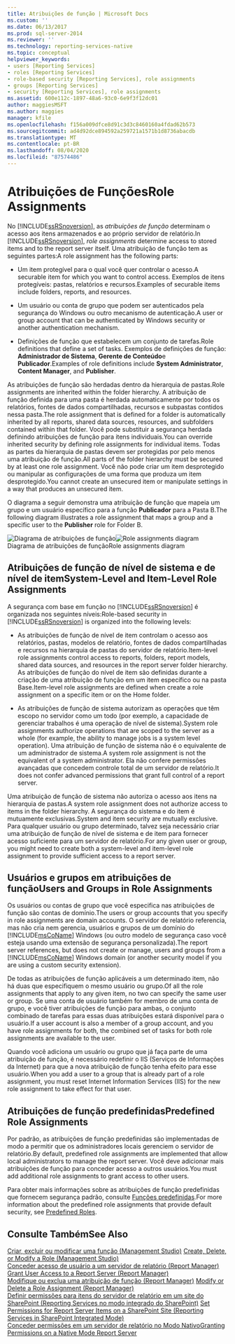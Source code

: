 ```yaml
---
title: Atribuições de função | Microsoft Docs
ms.custom: ''
ms.date: 06/13/2017
ms.prod: sql-server-2014
ms.reviewer: ''
ms.technology: reporting-services-native
ms.topic: conceptual
helpviewer_keywords:
- users [Reporting Services]
- roles [Reporting Services]
- role-based security [Reporting Services], role assignments
- groups [Reporting Services]
- security [Reporting Services], role assignments
ms.assetid: 600e112c-1897-48a6-93c0-6e9f3f12dc01
author: maggiesMSFT
ms.author: maggies
manager: kfile
ms.openlocfilehash: f156a009dfce8d91c3d3c8460160a4fdad62b573
ms.sourcegitcommit: ad4d92dce894592a259721a1571b1d8736abacdb
ms.translationtype: MT
ms.contentlocale: pt-BR
ms.lasthandoff: 08/04/2020
ms.locfileid: "87574486"
---
```

# <a name="role-assignments"></a><span data-ttu-id="c9a21-102">Atribuições de Funções</span><span class="sxs-lookup"><span data-stu-id="c9a21-102">Role Assignments</span></span>
  <span data-ttu-id="c9a21-103">No [!INCLUDE[ssRSnoversion](../../../includes/ssrsnoversion-md.md)], as *atribuições de função* determinam o acesso aos itens armazenados e ao próprio servidor de relatório.</span><span class="sxs-lookup"><span data-stu-id="c9a21-103">In [!INCLUDE[ssRSnoversion](../../../includes/ssrsnoversion-md.md)], *role assignments* determine access to stored items and to the report server itself.</span></span> <span data-ttu-id="c9a21-104">Uma atribuição de função tem as seguintes partes:</span><span class="sxs-lookup"><span data-stu-id="c9a21-104">A role assignment has the following parts:</span></span>  
  
-   <span data-ttu-id="c9a21-105">Um item protegível para o qual você quer controlar o acesso.</span><span class="sxs-lookup"><span data-stu-id="c9a21-105">A securable item for which you want to control access.</span></span> <span data-ttu-id="c9a21-106">Exemplos de itens protegíveis: pastas, relatórios e recursos.</span><span class="sxs-lookup"><span data-stu-id="c9a21-106">Examples of securable items include folders, reports, and resources.</span></span>  
  
-   <span data-ttu-id="c9a21-107">Um usuário ou conta de grupo que podem ser autenticados pela segurança do Windows ou outro mecanismo de autenticação.</span><span class="sxs-lookup"><span data-stu-id="c9a21-107">A user or group account that can be authenticated by Windows security or another authentication mechanism.</span></span>  
  
-   <span data-ttu-id="c9a21-108">Definições de função que estabelecem um conjunto de tarefas.</span><span class="sxs-lookup"><span data-stu-id="c9a21-108">Role definitions that define a set of tasks.</span></span> <span data-ttu-id="c9a21-109">Exemplos de definições de função: **Administrador de Sistema**, **Gerente de Conteúdo**e **Publicador**.</span><span class="sxs-lookup"><span data-stu-id="c9a21-109">Examples of role definitions include **System Administrator**, **Content Manager**, and **Publisher**.</span></span>  
  
 <span data-ttu-id="c9a21-110">As atribuições de função são herdadas dentro da hierarquia de pastas.</span><span class="sxs-lookup"><span data-stu-id="c9a21-110">Role assignments are inherited within the folder hierarchy.</span></span> <span data-ttu-id="c9a21-111">A atribuição de função definida para uma pasta é herdada automaticamente por todos os relatórios, fontes de dados compartilhadas, recursos e subpastas contidos nessa pasta.</span><span class="sxs-lookup"><span data-stu-id="c9a21-111">The role assignment that is defined for a folder is automatically inherited by all reports, shared data sources, resources, and subfolders contained within that folder.</span></span> <span data-ttu-id="c9a21-112">Você pode substituir a segurança herdada definindo atribuições de função para itens individuais.</span><span class="sxs-lookup"><span data-stu-id="c9a21-112">You can override inherited security by defining role assignments for individual items.</span></span> <span data-ttu-id="c9a21-113">Todas as partes da hierarquia de pastas devem ser protegidas por pelo menos uma atribuição de função.</span><span class="sxs-lookup"><span data-stu-id="c9a21-113">All parts of the folder hierarchy must be secured by at least one role assignment.</span></span> <span data-ttu-id="c9a21-114">Você não pode criar um item desprotegido ou manipular as configurações de uma forma que produza um item desprotegido.</span><span class="sxs-lookup"><span data-stu-id="c9a21-114">You cannot create an unsecured item or manipulate settings in a way that produces an unsecured item.</span></span>  
  
 <span data-ttu-id="c9a21-115">O diagrama a seguir demonstra uma atribuição de função que mapeia um grupo e um usuário específico para a função **Publicador** para a Pasta B.</span><span class="sxs-lookup"><span data-stu-id="c9a21-115">The following diagram illustrates a role assignment that maps a group and a specific user to the **Publisher** role for Folder B.</span></span>  
  
 <span data-ttu-id="c9a21-116">![Diagrama de atribuições de função](../media/report-securityarch.gif "Diagrama de atribuições de função")</span><span class="sxs-lookup"><span data-stu-id="c9a21-116">![Role assignments diagram](../media/report-securityarch.gif "Role assignments diagram")</span></span>  
<span data-ttu-id="c9a21-117">Diagrama de atribuições de função</span><span class="sxs-lookup"><span data-stu-id="c9a21-117">Role assignments diagram</span></span>  
  
## <a name="system-level-and-item-level-role-assignments"></a><span data-ttu-id="c9a21-118">Atribuições de função de nível de sistema e de nível de item</span><span class="sxs-lookup"><span data-stu-id="c9a21-118">System-Level and Item-Level Role Assignments</span></span>  
 <span data-ttu-id="c9a21-119">A segurança com base em função no [!INCLUDE[ssRSnoversion](../../../includes/ssrsnoversion-md.md)] é organizada nos seguintes níveis:</span><span class="sxs-lookup"><span data-stu-id="c9a21-119">Role-based security in [!INCLUDE[ssRSnoversion](../../../includes/ssrsnoversion-md.md)] is organized into the following levels:</span></span>  
  
-   <span data-ttu-id="c9a21-120">As atribuições de função de nível de item controlam o acesso aos relatórios, pastas, modelos de relatório, fontes de dados compartilhadas e recursos na hierarquia de pastas do servidor de relatório.</span><span class="sxs-lookup"><span data-stu-id="c9a21-120">Item-level role assignments control access to reports, folders, report models, shared data sources, and resources in the report server folder hierarchy.</span></span> <span data-ttu-id="c9a21-121">As atribuições de função do nível de item são definidas durante a criação de uma atribuição de função em um item específico ou na pasta Base.</span><span class="sxs-lookup"><span data-stu-id="c9a21-121">Item-level role assignments are defined when create a role assignment on a specific item or on the Home folder.</span></span>  
  
-   <span data-ttu-id="c9a21-122">As atribuições de função de sistema autorizam as operações que têm escopo no servidor como um todo (por exemplo, a capacidade de gerenciar trabalhos é uma operação de nível de sistema).</span><span class="sxs-lookup"><span data-stu-id="c9a21-122">System role assignments authorize operations that are scoped to the server as a whole (for example, the ability to manage jobs is a system level operation).</span></span> <span data-ttu-id="c9a21-123">Uma atribuição de função de sistema não é o equivalente de um administrador de sistema.</span><span class="sxs-lookup"><span data-stu-id="c9a21-123">A system role assignment is not the equivalent of a system administrator.</span></span> <span data-ttu-id="c9a21-124">Ela não confere permissões avançadas que concedem controle total de um servidor de relatório.</span><span class="sxs-lookup"><span data-stu-id="c9a21-124">It does not confer advanced permissions that grant full control of a report server.</span></span>  
  
 <span data-ttu-id="c9a21-125">Uma atribuição de função de sistema não autoriza o acesso aos itens na hierarquia de pastas.</span><span class="sxs-lookup"><span data-stu-id="c9a21-125">A system role assignment does not authorize access to items in the folder hierarchy.</span></span> <span data-ttu-id="c9a21-126">A segurança do sistema e do item é mutuamente exclusivas.</span><span class="sxs-lookup"><span data-stu-id="c9a21-126">System and item security are mutually exclusive.</span></span> <span data-ttu-id="c9a21-127">Para qualquer usuário ou grupo determinado, talvez seja necessário criar uma atribuição de função de nível de sistema e de item para fornecer acesso suficiente para um servidor de relatório.</span><span class="sxs-lookup"><span data-stu-id="c9a21-127">For any given user or group, you might need to create both a system-level and item-level role assignment to provide sufficient access to a report server.</span></span>  
  
## <a name="users-and-groups-in-role-assignments"></a><span data-ttu-id="c9a21-128">Usuários e grupos em atribuições de função</span><span class="sxs-lookup"><span data-stu-id="c9a21-128">Users and Groups in Role Assignments</span></span>  
 <span data-ttu-id="c9a21-129">Os usuários ou contas de grupo que você especifica nas atribuições de função são contas de domínio.</span><span class="sxs-lookup"><span data-stu-id="c9a21-129">The users or group accounts that you specify in role assignments are domain accounts.</span></span> <span data-ttu-id="c9a21-130">O servidor de relatório referencia, mas não cria nem gerencia, usuários e grupos de um domínio do [!INCLUDE[msCoName](../../includes/msconame-md.md)] Windows (ou outro modelo de segurança caso você esteja usando uma extensão de segurança personalizada).</span><span class="sxs-lookup"><span data-stu-id="c9a21-130">The report server references, but does not create or manage, users and groups from a [!INCLUDE[msCoName](../../includes/msconame-md.md)] Windows domain (or another security model if you are using a custom security extension).</span></span>  
  
 <span data-ttu-id="c9a21-131">De todas as atribuições de função aplicáveis a um determinado item, não há duas que especifiquem o mesmo usuário ou grupo.</span><span class="sxs-lookup"><span data-stu-id="c9a21-131">Of all the role assignments that apply to any given item, no two can specify the same user or group.</span></span> <span data-ttu-id="c9a21-132">Se uma conta de usuário também for membro de uma conta de grupo, e você tiver atribuições de função para ambas, o conjunto combinado de tarefas para essas duas atribuições estará disponível para o usuário.</span><span class="sxs-lookup"><span data-stu-id="c9a21-132">If a user account is also a member of a group account, and you have role assignments for both, the combined set of tasks for both role assignments are available to the user.</span></span>  
  
 <span data-ttu-id="c9a21-133">Quando você adiciona um usuário ou grupo que já faça parte de uma atribuição de função, é necessário redefinir o IIS (Serviços de Informações da Internet) para que a nova atribuição de função tenha efeito para esse usuário.</span><span class="sxs-lookup"><span data-stu-id="c9a21-133">When you add a user to a group that is already part of a role assignment, you must reset Internet Information Services (IIS) for the new role assignment to take effect for that user.</span></span>  
  
## <a name="predefined-role-assignments"></a><span data-ttu-id="c9a21-134">Atribuições de função predefinidas</span><span class="sxs-lookup"><span data-stu-id="c9a21-134">Predefined Role Assignments</span></span>  
 <span data-ttu-id="c9a21-135">Por padrão, as atribuições de função predefinidas são implementadas de modo a permitir que os administradores locais gerenciem o servidor de relatório.</span><span class="sxs-lookup"><span data-stu-id="c9a21-135">By default, predefined role assignments are implemented that allow local administrators to manage the report server.</span></span> <span data-ttu-id="c9a21-136">Você deve adicionar mais atribuições de função para conceder acesso a outros usuários.</span><span class="sxs-lookup"><span data-stu-id="c9a21-136">You must add additional role assignments to grant access to other users.</span></span>  
  
 <span data-ttu-id="c9a21-137">Para obter mais informações sobre as atribuições de função predefinidas que fornecem segurança padrão, consulte [Funções predefinidas](role-definitions-predefined-roles.md).</span><span class="sxs-lookup"><span data-stu-id="c9a21-137">For more information about the predefined role assignments that provide default security, see [Predefined Roles](role-definitions-predefined-roles.md).</span></span>  
  
## <a name="see-also"></a><span data-ttu-id="c9a21-138">Consulte Também</span><span class="sxs-lookup"><span data-stu-id="c9a21-138">See Also</span></span>  
 <span data-ttu-id="c9a21-139">[Criar, excluir ou modificar uma função &#40;Management Studio&#41;](role-definitions-create-delete-or-modify.md) </span><span class="sxs-lookup"><span data-stu-id="c9a21-139">[Create, Delete, or Modify a Role &#40;Management Studio&#41;](role-definitions-create-delete-or-modify.md) </span></span>  
 <span data-ttu-id="c9a21-140">[Conceder acesso de usuário a um servidor de relatório &#40;Report Manager&#41;](grant-user-access-to-a-report-server.md) </span><span class="sxs-lookup"><span data-stu-id="c9a21-140">[Grant User Access to a Report Server &#40;Report Manager&#41;](grant-user-access-to-a-report-server.md) </span></span>  
 <span data-ttu-id="c9a21-141">[Modifique ou exclua uma atribuição de função &#40;Report Manager&#41;](role-assignments-modify-or-delete.md) </span><span class="sxs-lookup"><span data-stu-id="c9a21-141">[Modify or Delete a Role Assignment &#40;Report Manager&#41;](role-assignments-modify-or-delete.md) </span></span>  
 <span data-ttu-id="c9a21-142">[Definir permissões para itens do servidor de relatório em um site do SharePoint &#40;Reporting Services no modo integrado do SharePoint&#41;](set-permissions-for-report-server-items-on-a-sharepoint-site.md) </span><span class="sxs-lookup"><span data-stu-id="c9a21-142">[Set Permissions for Report Server Items on a SharePoint Site &#40;Reporting Services in SharePoint Integrated Mode&#41;](set-permissions-for-report-server-items-on-a-sharepoint-site.md) </span></span>  
 [<span data-ttu-id="c9a21-143">Conceder permissões em um servidor de relatório no Modo Nativo</span><span class="sxs-lookup"><span data-stu-id="c9a21-143">Granting Permissions on a Native Mode Report Server</span></span>](granting-permissions-on-a-native-mode-report-server.md)  
  
  
